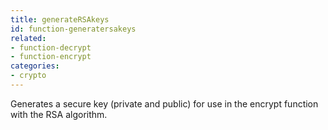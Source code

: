 ```yaml
---
title: generateRSAkeys
id: function-generatersakeys
related:
- function-decrypt
- function-encrypt
categories:
- crypto
---
```


Generates a secure key (private and public) for use in the encrypt function with the RSA algorithm.
